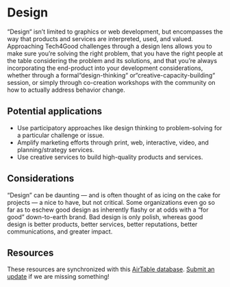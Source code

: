 # Design

“Design“ isn’t limited to graphics or web development, but encompasses the way that products and services are interpreted, used, and valued. Approaching Tech4Good challenges through a design lens allows you to make sure you’re solving the right problem, that you have the right people at the table considering the problem and its solutions, and that you’re always incorporating the end-product into your development considerations, whether through a formal“design-thinking“ or“creative-capacity-building“ session, or simply through co-creation workshops with the community on how to actually address behavior change.

## Potential applications

- Use participatory approaches like design thinking to problem-solving for a particular challenge or issue.
- Amplify marketing efforts through print, web, interactive, video, and planning/strategy services.
- Use creative services to build high-quality products and services.

## Considerations

“Design” can be daunting — and is often thought of as icing on the cake for projects — a nice to have, but not critical. Some organizations even go so far as to eschew good design as inherently flashy or at odds with a “for good” down-to-earth brand. Bad design is only polish, whereas good design is better products, better services, better reputations, better communications, and greater impact.

## Resources

These resources are synchronized with this [AirTable database](https://airtable.com/shrIyFNx0PYL39Alh/tbl9kGk4uuG08xTJt?backgroundColor=green&viewControls=on). [Submit an update](https://airtable.com/shrtcZuxBz8d6tHjE) if we are missing something!

<vue-airtable
:columns="['Name', 'Description', 'Topic', 'Link', 'Type']"
filter="{Topic} = 'Design'"
view="Public">
</vue-airtable>